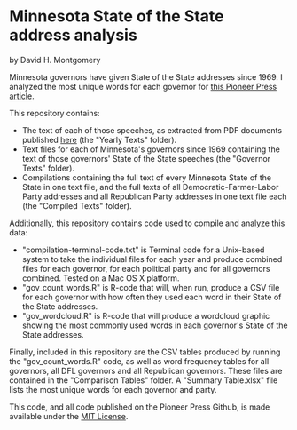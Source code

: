 # Minnesota State of the State address analysis
by David H. Montgomery
<p>Minnesota governors have given State of the State addresses since 1969. I analyzed the most unique words for each governor for <a href="http://blogs.twincities.com/politics/2015/04/10/governors-by-their-words/">this Pioneer Press article</a>.</p>
<p>This repository contains:</p>
<ul><li>The text of each of those speeches, as extracted from PDF documents published <a href="http://www.leg.state.mn.us/lrl/mngov/stateofstate">here</a> (the "Yearly Texts" folder).</li>
<li>Text files for each of Minnesota's governors since 1969 containing the text of those governors' State of the State speeches (the "Governor Texts" folder).</li>
<li>Compilations containing the full text of every Minnesota State of the State in one text file, and the full texts of all Democratic-Farmer-Labor Party addresses and all Republican Party addresses in one text file each (the "Compiled Texts" folder).</li></ul>
Additionally, this repository contains code used to compile and analyze this data:
<ul><li>"compilation-terminal-code.txt" is Terminal code for a Unix-based system to take the individual files for each year and produce combined files for each governor, for each political party and for all governors combined. Tested on a Mac OS X platform.</li>
<li>"gov_count_words.R" is R-code that will, when run, produce a CSV file for each governor with how often they used each word in their State of the State addresses.</li>
<li>"gov_wordcloud.R" is R-code that will produce a wordcloud graphic showing the most commonly used words in each governor's State of the State addresses.</li></ul>

Finally, included in this repository are the CSV tables produced by running the "gov_count_words.R" code, as well as word frequency tables for all governors, all DFL governors and all Republican governors. These files are contained in the "Comparison Tables" folder. A "Summary Table.xlsx" file lists the most unique words for each governor and party.

This code, and all code published on the Pioneer Press Github, is made available under the [MIT License](http://opensource.org/licenses/MIT).
